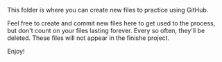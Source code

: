 This folder is where you can create new files to practice using GitHub.

Feel free to create and commit new files here to get used to the process, but don't count on your files lasting forever. Every so often, they'll be deleted. These files will not appear in the finishe project.

Enjoy!
